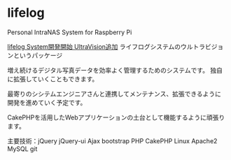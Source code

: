 # lifelog
Personal IntraNAS System for Raspberry Pi

<a href="http://pjfs.biz/wp/?p=86">lifelog System開発開始 UltraVision追加</a> ライフログシステムのウルトラビジョンというパッケージ

増え続けるデジタル写真データを効率よく管理するためのシステムです。
独自に拡張していくこともできます。

最寄りのシシテムエンジニアさんと連携してメンテナンス、拡張できるように
開発を進めていく予定です。

CakePHPを活用したWebアプリケーションの土台として機能するように頑張ります。

主要技術：jQuery jQuery-ui Ajax bootstrap PHP CakePHP Linux Apache2 MySQL git

